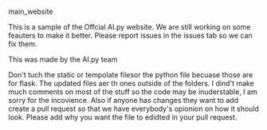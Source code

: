 main_website 

This is a sample of the Offcial AI.py website. We are still working on some feauters to make it better. Please report issues in the issues tab so we can fix them.

This was made by the AI.py team

Don't tuch the static or tempolate filesor the python file becuase those are for flask. The updated files aer th ones outside of the folders. I dind't make much comments on most of the stuff so the code may be inuderstable, I am sorry for the incovience. Also if anyone has changes they want to add create a pull request so that we have everybody's opionion on how it should look. Please add why you want the file to edidted in your pull request.
